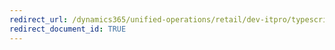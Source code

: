```yaml
---
redirect_url: /dynamics365/unified-operations/retail/dev-itpro/typescript-proxy-retail-pos
redirect_document_id: TRUE 
--- 
```

